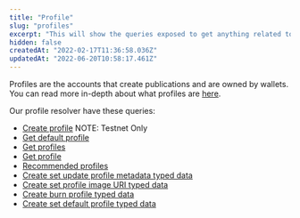 ```yaml
---
title: "Profile"
slug: "profiles"
excerpt: "This will show the queries exposed to get anything related to profiles back from the public API"
hidden: false
createdAt: "2022-02-17T11:36:58.036Z"
updatedAt: "2022-06-20T10:58:17.461Z"
---
```


Profiles are the accounts that create publications and are owned by wallets. You can read more in-depth about what profiles are [here](doc:profile).

Our profile resolver have these queries:

- [Create profile](doc:create-profile) NOTE: Testnet Only
- [Get default profile](doc:get-default-profile)
- [Get profiles](doc:get-profiles)
- [Get profile](doc:get-profile)
- [Recommended profiles](doc:recommended-profiles)
- [Create set update profile metadata typed data](doc:create-set-update-profile-metadata-typed-data)
- [Create set profile image URI typed data](doc:create-set-profile-image-uri-typed-data)
- [Create burn profile typed data](doc:create-burn-profile-typed-data)
- [Create set default profile typed data](doc:create-set-default-profile-typed-data)
